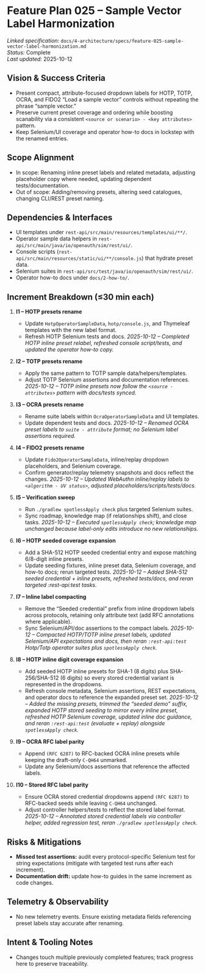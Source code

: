 # Feature Plan 025 – Sample Vector Label Harmonization

_Linked specification:_ `docs/4-architecture/specs/feature-025-sample-vector-label-harmonization.md`  
_Status:_ Complete  
_Last updated:_ 2025-10-12

## Vision & Success Criteria
- Present compact, attribute-focused dropdown labels for HOTP, TOTP, OCRA, and FIDO2 “Load a sample vector” controls without repeating the phrase “sample vector.”
- Preserve current preset coverage and ordering while boosting scanability via a consistent `<source or scenario> - <key attributes>` pattern.
- Keep Selenium/UI coverage and operator how-to docs in lockstep with the renamed entries.

## Scope Alignment
- In scope: Renaming inline preset labels and related metadata, adjusting placeholder copy where needed, updating dependent tests/documentation.
- Out of scope: Adding/removing presets, altering seed catalogues, changing CLI/REST preset naming.

## Dependencies & Interfaces
- UI templates under `rest-api/src/main/resources/templates/ui/**/`.
- Operator sample data helpers in `rest-api/src/main/java/io/openauth/sim/rest/ui/`.
- Console scripts (`rest-api/src/main/resources/static/ui/**/console.js`) that hydrate preset data.
- Selenium suites in `rest-api/src/test/java/io/openauth/sim/rest/ui/`.
- Operator how-to docs under `docs/2-how-to/`.

## Increment Breakdown (≤30 min each)
1. **I1 – HOTP presets rename**
   - Update `HotpOperatorSampleData`, `hotp/console.js`, and Thymeleaf templates with the new label format.
   - Refresh HOTP Selenium tests and docs.
   _2025-10-12 – Completed HOTP inline preset relabel, refreshed console script/tests, and updated the operator how-to copy._
2. **I2 – TOTP presets rename**
   - Apply the same pattern to TOTP sample data/helpers/templates.
   - Adjust TOTP Selenium assertions and documentation references.
   _2025-10-12 – TOTP inline presets now follow the `<source - attributes>` pattern with docs/tests synced._
3. **I3 – OCRA presets rename**
   - Rename suite labels within `OcraOperatorSampleData` and UI templates.
   - Update dependent tests and docs.
   _2025-10-12 – Renamed OCRA preset labels to `suite - attribute` format; no Selenium label assertions required._
4. **I4 – FIDO2 presets rename**
   - Update `Fido2OperatorSampleData`, inline/replay dropdown placeholders, and Selenium coverage.
   - Confirm generator/replay telemetry snapshots and docs reflect the changes.
   _2025-10-12 – Updated WebAuthn inline/replay labels to `<algorithm - UV status>`, adjusted placeholders/scripts/tests/docs._
5. **I5 – Verification sweep**
   - Run `./gradlew spotlessApply check` plus targeted Selenium suites.
   - Sync roadmap, knowledge map (if relationships shift), and close tasks.
   _2025-10-12 – Executed `spotlessApply check`; knowledge map unchanged because label-only edits introduce no new relationships._

6. **I6 – HOTP seeded coverage expansion**
   - Add a SHA-512 HOTP seeded credential entry and expose matching 6/8-digit inline presets.
   - Update seeding fixtures, inline preset data, Selenium coverage, and how-to docs; rerun targeted tests.
   _2025-10-12 – Added SHA-512 seeded credential + inline presets, refreshed tests/docs, and reran targeted :rest-api:test tasks._

7. **I7 – Inline label compacting**
   - Remove the “Seeded credential” prefix from inline dropdown labels across protocols, retaining only attribute text (add RFC annotations where applicable).
   - Sync Selenium/API/doc assertions to the compact labels.
   _2025-10-12 – Compacted HOTP/TOTP inline preset labels, updated Selenium/API expectations and docs, then reran `:rest-api:test` Hotp/Totp operator suites plus `spotlessApply check`._

8. **I8 – HOTP inline digit coverage expansion**
   - Add seeded HOTP inline presets for SHA-1 (8 digits) plus SHA-256/SHA-512 (6 digits) so every stored credential variant is represented in the dropdowns.
   - Refresh console metadata, Selenium assertions, REST expectations, and operator docs to reference the expanded preset set.
   _2025-10-12 – Added the missing presets, trimmed the “seeded demo” suffix, expanded HOTP stored seeding to mirror every inline preset, refreshed HOTP Selenium coverage, updated inline doc guidance, and reran `:rest-api:test` (evaluate + replay) alongside `spotlessApply check`._

9. **I9 – OCRA RFC label parity**
   - Append `(RFC 6287)` to RFC-backed OCRA inline presets while keeping the draft-only `C-QH64` unmarked.
   - Update any Selenium/docs assertions that reference the affected labels.

10. **I10 – Stored RFC label parity**
    - Ensure OCRA stored credential dropdowns append `(RFC 6287)` to RFC-backed seeds while leaving `C-QH64` unchanged.
    - Adjust controller helpers/tests to reflect the stored label format.
    _2025-10-12 – Annotated stored credential labels via controller helper, added regression test, reran `./gradlew spotlessApply check`._

## Risks & Mitigations
- **Missed test assertions:** audit every protocol-specific Selenium test for string expectations (mitigate with targeted test runs after each increment).
- **Documentation drift:** update how-to guides in the same increment as code changes.

## Telemetry & Observability
- No new telemetry events. Ensure existing metadata fields referencing preset labels stay accurate after renaming.

## Intent & Tooling Notes
- Changes touch multiple previously completed features; track progress here to preserve traceability.
